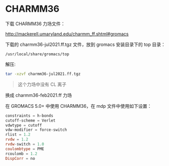 # CHARMM36

下载 CHARMM36 力场文件：

http://mackerell.umaryland.edu/charmm_ff.shtml#gromacs

下载的 charmm36-jul2021.ff.tgz 文件，放到 gromacs 安装目录下的 top 目录：

`/usr/local/share/gromacs/top`

解压:

```sh
tar -xzvf charmm36-jul2021.ff.tgz
```

> 这个力场中没有 CL 离子

换成 charmm36-feb2021.ff 力场

在 GROMACS 5.0+ 中使用 CHARMM36，在 mdp 文件中使用如下设置：

```powershell
constraints = h-bonds
cutoff-scheme = Verlet
vdwtype = cutoff
vdw-modifier = force-switch
rlist = 1.2
rvdw = 1.2
rvdw-switch = 1.0
coulombtype = PME
rcoulomb = 1.2
DispCorr = no
```
